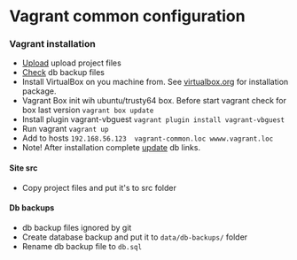 # Vagrant common configuration

### Vagrant installation ###
* [Upload](#site-src) upload project files
* [Check](#db-backups) db backup files
* Install VirtualBox on you machine from. See [virtualbox.org](https://www.virtualbox.org/) for installation package.
* Vagrant Box init wih ubuntu/trusty64 box. Before start vagrant check for box last version `vagrant box update`
* Install plugin vagrant-vbguest `vagrant plugin install vagrant-vbguest`
* Run vagrant `vagrant up`
* Add to hosts `192.168.56.123  vagrant-common.loc wwww.vagrant.loc`
* Note! After installation complete [update](#update-db-links) db links.

#### Site src
* Copy project files and put it's to src folder

#### Db backups
* db backup files ignored by git 
* Create database backup and put it to `data/db-backups/` folder
* Rename db backup file to `db.sql`


